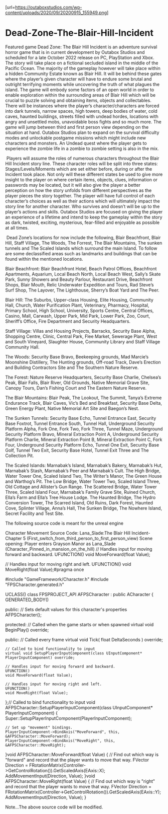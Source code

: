 [url=https://outaboxstudios.com/wp-content/uploads/2020/09/20200915_155949.png]

# Dead-Zone-The-Blair-Hill-Incident
Featured game
Dead Zone: The Blair Hill Incident is an adventure survival horror game that is in current development by Outabox Studios and scheduled for a late October 2022 release on PC, PlayStation and Xbox. The story will take place on a fictional secluded island in the middle of the Pacific Ocean. The majority of the gameplay however will take place within a hidden Community Estate known as Blair Hill. It will be behind these gates where the player’s given character will have to endure some brutal and outright terrifying moments while uncovering the truth of what plagues the island. The game will embody some factors of an open world in order to enable exploration within the surrounding areas of Blair Hill which will be crucial to puzzle solving and obtaining items, objects and collectables. There will be instances where the player’s character/characters are forced into dark tunnels, narrow spaces, high towers, deep bodies of water, cold caves, haunted buildings, streets filled with undead hordes, locations with angry and unsettled mobs, unavoidable boss fights and so much more. The game will jump between third and first person view depending on the situation at hand. Outabox Studios plan to expand on the survival difficulty modes and unlockable postgame missions which might include new characters and monsters. An Undead quest where the player gets to experience the zombie life in a zombie to zombie setting is also in the mix.

 Players will assume the roles of numerous characters throughout the Blair Hill Incident story line. These character roles will be split into three states: Stages/Levels/Moments which are set either before, during or after the Incident took place. Not only will these different states be used to give more insight to the player on where certain items, objects, clues, information or passwords may be located, but it will also give the player a better perception on how the story unfolds from different perspectives as the player pieces the story together. The player will have full control of each character’s choices as well as their actions which will ultimately impact the story line for another character. Who survives and doesn’t will be up to the player’s actions and skills. Outabox Studios are focused on giving the player an experience of a lifetime and intend to keep the gameplay within the story as dark, twisted, exciting, mysterious, fear-filled and enjoyable as possible at all times.

 Dead Zone’s locations for now include the following, Blair Beachfront, Blair Hill, Staff Village, The Woods, The Forrest, The Blair Mountains, The sunken tunnels and The Scaled Islands which surround the main Island. To follow are some declassified areas such as landmarks and buildings that can be found within the mentioned locations.

Blair Beachfront: Blair Beachfront Hotel, Beach Patrol Offices, Beachfront Apartments, Aquarium, Local Beach North, Local Beach West, Sally’s Skate Park, Sunny Showers and Beauty Parlour, Restaurant Drive, Beachfront Shops, Blair Mouth, Relic Underwater Expedition and Tours, Rad Steve’s Surf Shop, The Layover, The Lighthouse, Sherry’s Boat Yard and The Peer.

Blair Hill: The Suburbs, Upper-class Housing, Elite Housing, Community Hall, Church, Water Purification Plant, Veterinary, Pharmacy, Hospital, Primary School, High School, University, Sports Centre, Central Offices, Casino, Mall, Carwash, Upper Park, Mid Park, Lower Park, Zoo, Court, Sheriff’s Office, Fire Department and Security Headquarters.

Staff Village: Villas and Housing Projects, Barracks, Security Base Alpha, Shopping Centre, Clinic, Central Park, Flee Market, Sewerage Plant, West and South Vineyard, Slaughter House, Community Library and Staff Village Community Hall.

The Woods: Security Base Bravo, Beekeeping grounds, Mad Marcie’s Moonshine Distillery, The Hunting grounds, Off-road Track, Dave’s Erection and Building Contractors Site and The Southern Nature Reserve.

The Forest: Nature Reserve Headquarters, Security Base Charlie, Chelsea’s Peak, Blair Falls, Blair River, Old Grounds, Native Memorial Grave Site, Canopy Tours, Dan’s Fishing Court and The Eastern Nature Reserve.

The Blair Mountains: Blair Peak, The Lookout, The Summit, Tanya’s Extreme Endurance Track, Blair Caves, Vic’s Bed and Breakfast, Security Base Delta, Green Energy Plant, Native Memorial Art Site and Baegon’s Nest.

The Sunken Tunnels: Security Base Echo, Tunnel Entrance East, Security Base Foxtrot, Tunnel Entrance South, Tunnel Hall, Underground Security Platform Alpha, Fork One, Fork Two, Fork Three, Tunnel Maze, Underground Security Platform Bravo, Mineral Extraction Point A, Underground Security Platform Charlie, Mineral Extraction Point B, Mineral Extraction Point C, Fork Four, Underground Security Platform Echo, Tunnel One Exit, Security Base Golf, Tunnel Two Exit, Security Base Hotel, Tunnel Exit Three and The Collection Pit.

The Scaled Islands: Marnabak’s Island, Marnabak’s Bakery, Marnabak’s Hut, Marnabak’s Stash, Marnabak’s Peer and Marnabak’s Cult. The High Bridge, Water Tower One, Scaled Island Two, The Writer’s Manor, The Green House and Warthog’s Pit. The Low Bridge, Water Tower Two, Scaled Island Three, Old Cottage and Allister’s Gun Range. The Scattered Bridge, Water Tower Three, Scaled Island Four, Marnabak’s Family Grave Site, Ruined Church, Ella’s Farm and Ella’s Tree House Lodge. The Haunted Bridge, The Hydro Conversion Tower, The Scarred Island, Old Ruins, Dark Forest, Haunted Cove, Splinter Village, Anna’s Hall, The Sunken Bridge, The Nowhere Island, Secret Facility and Test Site.

 The following source code is meant for the unreal engine
 
 Character Movement Source Code: Lana_Slade:The Blair Hill Incident-Chapter 5 (First_switch_from_third_person_to_first_person_view)
 Scene opening: Player enters Grayson Manor as Lana_Slade
 (Character_Pinned_in_mansion_on_the_hill)
 // Handles input for moving forward and backward.
UFUNCTION()
void MoveForward(float Value);

// Handles input for moving right and left.
UFUNCTION()
void MoveRight(float Value);#pragma once

#include "GameFramework/Character.h"
#include "FPSCharacter.generated.h"

UCLASS()
class FPSPROJECT_API AFPSCharacter : public ACharacter
{
    GENERATED_BODY()

public:
    // Sets default values for this character's properties
    AFPSCharacter();

protected:
    // Called when the game starts or when spawned
    virtual void BeginPlay() override;

public:
    // Called every frame
    virtual void Tick( float DeltaSeconds ) override;

    // Called to bind functionality to input
    virtual void SetupPlayerInputComponent(class UInputComponent* PlayerInputComponent) override;

    // Handles input for moving forward and backward.
    UFUNCTION()
    void MoveForward(float Value);

    // Handles input for moving right and left.
    UFUNCTION()
    void MoveRight(float Value);

};// Called to bind functionality to input
void AFPSCharacter::SetupPlayerInputComponent(class UInputComponent* PlayerInputComponent)
{
    Super::SetupPlayerInputComponent(PlayerInputComponent);

    // Set up "movement" bindings.
    PlayerInputComponent->BindAxis("MoveForward", this, &AFPSCharacter::MoveForward);
    PlayerInputComponent->BindAxis("MoveRight", this, &AFPSCharacter::MoveRight);
}void AFPSCharacter::MoveForward(float Value)
{
    // Find out which way is "forward" and record that the player wants to move that way.
    FVector Direction = FRotationMatrix(Controller->GetControlRotation()).GetScaledAxis(EAxis::X);
    AddMovementInput(Direction, Value);
}void AFPSCharacter::MoveRight(float Value)
{
    // Find out which way is "right" and record that the player wants to move that way.
    FVector Direction = FRotationMatrix(Controller->GetControlRotation()).GetScaledAxis(EAxis::Y);
    AddMovementInput(Direction, Value);
}

Note...The above source code will be modified.
